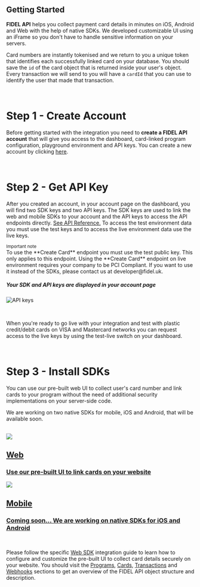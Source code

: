 ## Getting Started

**FIDEL API** helps you collect payment card details in minutes on iOS, Android and Web with the help of native SDKs. We developed customizable UI using an iFrame so you don't have to handle sensitive information on your servers.

Card numbers are instantly tokenised and we return to you a unique token that identifies each successfully linked card on your database. You should save the `id` of the card object that is returned inside your user's object. Every transaction we will send to you will have a `cardId` that you can use to identify the user that made that transaction.

<br/>

# Step 1 - Create Account
Before getting started with the integration you need to **create a FIDEL API account** that will give you access to the dashboard, card-linked program configuration, playground environment and API keys. You can create a new account by clicking [here](https://dashboard.fidel.uk/sign-up).

<br/>

# Step 2 - Get API Key
After you created an account, in your account page on the dashboard, you will find two SDK keys and two API keys. The SDK keys are used to link the web and mobile SDKs to your account and the API keys to access the API endpoints directly. [See API Reference.](https://reference.fidel.uk) To access the test environment data you must use the test keys and to access the live environment data use the live keys.

<div class="info-box">
    <small>Important note</small><br />
To use the **Create Card** endpoint you must use the test public key. This only applies to this endpoint. Using the **Create Card** endpoint on live environment requires your company to be PCI Compliant. If you want to use it instead of the SDKs, please contact us at developer@fidel.uk.
</div>


<h5>Your SDK and API keys are displayed in your account page</h5>

![API keys](https://docs.fidel.uk/assets/images/api-keys.png "API keys")

<br/>

When you're ready to go live with your integration and test with plastic credit/debit cards on VISA and Mastercard networks you can request access to the live keys by using the test-live switch on your dashboard.

<br/>

# Step 3 - Install SDKs
You can use our pre-built web UI to collect user's card number and link cards to your program without the need of additional security implementations on your server-side code.

We are working on two native SDKs for mobile, iOS and Android, that will be available soon.

<br/>

<div class="row">
<div class="column">
    <a href="/web" class="content">
        <img src="https://docs.fidel.uk/assets/images/icon-desktop.svg"/>
        <h2>Web</h2>
        <h3>Use our pre-built UI to link cards on your website</h3>
    </a>
</div>
    <div class="column">
        <a href="/gettingstarted" class="content">
            <img src="https://docs.fidel.uk/assets/images/icon-mobile.svg"/>
            <h2>Mobile</h2>
            <h3>Coming soon... We are working on native SDKs for iOS and Android</h3>
        </a>
    </div>
</div>

<br/>

Please follow the specific [Web SDK](/web) integration guide to learn how to configure and customize the pre-built UI to collect card details securely on your website. You should visit the [Programs](/programs), [Cards](/cards), [Transactions](/transactions) and [Webhooks](/webhooks) sections to get an overview of the FIDEL API object structure and description.
